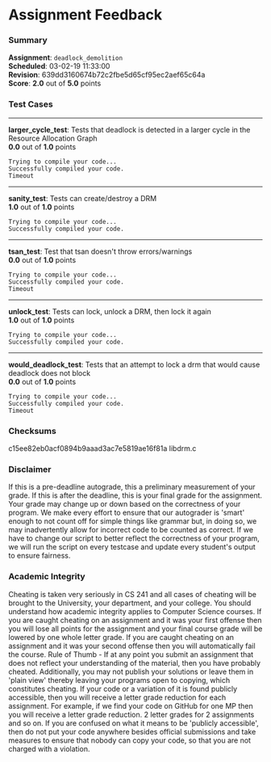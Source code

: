 # Assignment Feedback

### Summary

**Assignment**: `deadlock_demolition`  
**Scheduled**: 03-02-19 11:33:00  
**Revision**: 639dd3160674b72c2fbe5d65cf95ec2aef65c64a  
**Score**: **2.0** out of **5.0** points

### Test Cases
---

**larger_cycle_test**: Tests that deadlock is detected in a larger cycle in the Resource Allocation Graph  
**0.0** out of **1.0** points
```
Trying to compile your code...
Successfully compiled your code.
Timeout
```
---

**sanity_test**: Tests can create/destroy a DRM  
**1.0** out of **1.0** points
```
Trying to compile your code...
Successfully compiled your code.
```
---

**tsan_test**: Test that tsan doesn't throw errors/warnings  
**0.0** out of **1.0** points
```
Trying to compile your code...
Successfully compiled your code.
Timeout
```
---

**unlock_test**: Tests can lock, unlock a DRM, then lock it again  
**1.0** out of **1.0** points
```
Trying to compile your code...
Successfully compiled your code.
```
---

**would_deadlock_test**: Tests that an attempt to lock a drm that would cause deadlock does not block  
**0.0** out of **1.0** points
```
Trying to compile your code...
Successfully compiled your code.
Timeout
```
### Checksums

c15ee82eb0acf0894b9aaad3ac7e5819ae16f81a libdrm.c


### Disclaimer
If this is a pre-deadline autograde, this a preliminary measurement of your grade.
If this is after the deadline, this is your final grade for the assignment.
Your grade may change up or down based on the correctness of your program.
We make every effort to ensure that our autograder is 'smart' enough to not count off
for simple things like grammar but, in doing so, we may inadvertently allow for
incorrect code to be counted as correct.
If we have to change our script to better reflect the correctness of your program,
we will run the script on every testcase and update every student's output to ensure fairness.



### Academic Integrity
Cheating is taken very seriously in CS 241 and all cases of cheating will be brought to the University, your department, and your college.
You should understand how academic integrity applies to Computer Science courses.
If you are caught cheating on an assignment and it was your first offense then you will lose all points for the assignment and your final course
grade will be lowered by one whole letter grade. If you are caught cheating on an assignment and it was your second offense then you will automatically fail the course.
Rule of Thumb - If at any point you submit an assignment that does not reflect your understanding of the material, then you have probably cheated.
Additionally, you may not publish your solutions or leave them in 'plain view' thereby leaving your programs open to copying, which constitutes cheating.
If your code or a variation of it is found publicly accessible, then you will receive a letter grade reduction for each assignment.
For example, if we find your code on GitHub for one MP then you will receive a letter grade reduction. 2 letter grades for 2 assignments and so on.
If you are confused on what it means to be 'publicly accessible', then do not put your code anywhere besides official submissions and take measures
to ensure that nobody can copy your code, so that you are not charged with a violation.


